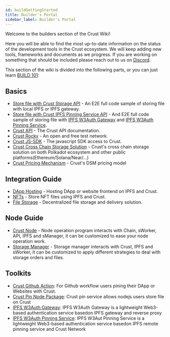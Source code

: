 ```yaml
---
id: buildGettingStarted
title: Builder's Portal
sidebar_label: Builder's Portal
---
```


Welcome to the builders section of the Crust Wiki!

Here you will be able to find the most up-to-date information on the status of the development tools in the Crust ecosystem. We will keep adding new tools, frameworks and documents as we progress. If you are working on something that should be included please reach out to us on [Discord](https://discord.gg/D97GGQndmx).

This section of the wiki is divided into the following parts, or you can just learn [BUILD 101](build-101.md):

## Basics

- [Store file with Crust Storage API](build-file-storing-demo.md) - An E2E full code sample of storing file with local IPFS or IPFS gateway.
- [Store file with Crust IPFS Pinning Service API](build-file-storing-gw-demo.md) - And E2E full code sample of storing file with [IPFS W3Auth Gateway](build-ipfs-web3-auth-gateway.md) and [IPFS W3Auth Pinning Service](build-ipfs-w3auth-pinning-service.md).
- [Crust API](https://apps.crust.network/docs/) - The Crust API documentation.
- [Crust Rocky](build-rocky-guidance.md) - An open and free test network.
- [Crust JS-SDK](https://github.com/crustio/crust.js) - The javascript SDK access to Crust.
- [Crust Cross Chain Storage Solution](build-cross-chain-solution.md) - Crust's cross chain storage solution on both Polkadot ecosystem and other public platforms(Ethereum/Solana/Near/...)
- [Crust Pricing Mechanism](https://wiki.crust.network/docs/en/DSM#2-price-mechanism) - Crust's DSM pricing model

## Integration Guide

- [DApp Hosting](build-integration-website-hosting.md) - Hosting DApp or website frontend on IPFS and Crust.
- [NFTs](build-integration-nft-data.md) - Store NFT files using IPFS and Crust.
- [File Storage](build-integration-content-storage-delivery.md) - Decentralized file storage and delivery solution.

## Node Guide

- [Crust Node](build-node.md) - Node operation program interacts with Chain, sWorker, API, IPFS and sManager, it can be customized to ease your node operation work.
- [Storage Manager](build-smanager.md) - Storage manager interacts with Crust, IPFS and sWorker, it can be customized to apply different strategies to deal with storage orders and files.

## Toolkits

- [Crust Github Action](https://github.com/crustio/ipfs-crust-action): For Github workflow users pining their DApp or Websites with Crust.
- [Crust Pin Node Package](https://github.com/crustio/crust.js/tree/mainnet/packages/crust-pin): Crust pin service allows nodejs users store file on Crust
- [IPFS W3Auth Gateway](build-ipfs-web3-auth-gateway.md): IPFS W3Auth Gateway is a lightweight Web3-based authentication service basedon IPFS gateway and reverse proxy
- [IPFS W3Auth Pinning Service](build-ipfs-w3auth-pinning-service.md): IPFS W3Aut Pinning Service is a lightweight Web3-based authentication service basedon IPFS remote pinning service and Crust Network
